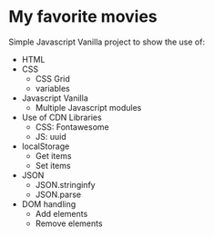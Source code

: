 # My favorite movies

Simple Javascript Vanilla project to show the use of:

- HTML
- CSS
  - CSS Grid
  - variables
- Javascript Vanilla
  - Multiple Javascript modules
- Use of CDN Libraries
  - CSS: Fontawesome
  - JS: uuid
- localStorage
  - Get items
  - Set items
- JSON
  - JSON.stringinfy
  - JSON.parse
- DOM handling
  - Add elements
  - Remove elements
